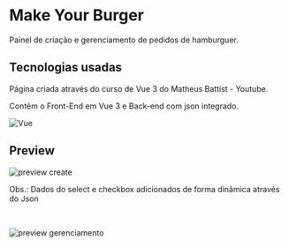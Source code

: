 <div>
  <h1>Make Your Burger</h1>
  <p>Painel de criação e gerenciamento de pedidos de hamburguer.</p>
</div>

## Tecnologias usadas
<div>
  <p>Página criada através do curso de Vue 3 do Matheus Battist - Youtube.</p>
  <p>Contêm o Front-End em Vue 3 e Back-end com json integrado. <br></p>
</div>

![Vue](https://img.shields.io/badge/Vue-43bb83?style=for-the-badge&logo=vue.js&logoColor=fff)&nbsp;

## Preview
![preview create](https://github.com/Maria-Padilha/Maralua-Fotocabine/assets/109801423/efcc6bed-0e4f-4788-9399-a5658614fe63)
<p>Obs.: Dados do select e checkbox adicionados de forma dinâmica através do Json</p>

<br>

![preview gerenciamento](https://github.com/Maria-Padilha/Maralua-Fotocabine/assets/109801423/5ae987ac-74cd-4611-b655-f82459ad3992)

